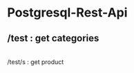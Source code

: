 # Postgresql-Rest-Api

<h2>/test  :  get categories </br> </h2> </br
<h2>/test/s  :  get product </h2>
